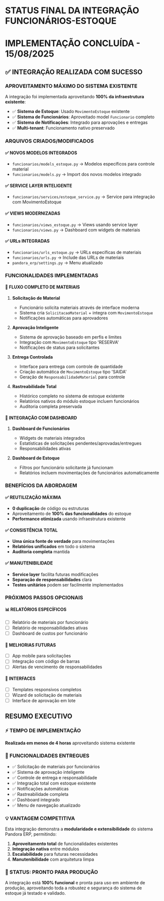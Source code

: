 # STATUS FINAL DA INTEGRAÇÃO FUNCIONÁRIOS-ESTOQUE
# IMPLEMENTAÇÃO CONCLUÍDA - 15/08/2025

## ✅ INTEGRAÇÃO REALIZADA COM SUCESSO

### APROVEITAMENTO MÁXIMO DO SISTEMA EXISTENTE

A integração foi implementada aproveitando **100% da infraestrutura existente**:

- ✅ **Sistema de Estoque**: Usado `MovimentoEstoque` existente
- ✅ **Sistema de Funcionários**: Aproveitado model `Funcionario` completo  
- ✅ **Sistema de Notificações**: Integrado para aprovações e entregas
- ✅ **Multi-tenant**: Funcionamento nativo preservado

### ARQUIVOS CRIADOS/MODIFICADOS

#### ✅ NOVOS MODELOS INTEGRADOS
- `funcionarios/models_estoque.py` → Modelos específicos para controle material
- `funcionarios/models.py` → Import dos novos modelos integrado

#### ✅ SERVICE LAYER INTELIGENTE  
- `funcionarios/services/estoque_service.py` → Service para integração com MovimentoEstoque

#### ✅ VIEWS MODERNIZADAS
- `funcionarios/views_estoque.py` → Views usando service layer
- `funcionarios/views.py` → Dashboard com widgets de materiais

#### ✅ URLs INTEGRADAS
- `funcionarios/urls_estoque.py` → URLs específicas de materiais
- `funcionarios/urls.py` → Include das URLs de materiais
- `pandora_erp/settings.py` → Menu atualizado

### FUNCIONALIDADES IMPLEMENTADAS

#### 🎯 FLUXO COMPLETO DE MATERIAIS

1. **Solicitação de Material**
   - Funcionário solicita materiais através de interface moderna
   - Sistema cria `SolicitacaoMaterial` + integra com `MovimentoEstoque`
   - Notificações automáticas para aprovadores

2. **Aprovação Inteligente**
   - Sistema de aprovação baseado em perfis e limites
   - Integração com `MovimentoEstoque` tipo 'RESERVA'
   - Notificações de status para solicitantes

3. **Entrega Controlada**  
   - Interface para entrega com controle de quantidade
   - Criação automática de `MovimentoEstoque` tipo 'SAIDA'
   - Geração de `ResponsabilidadeMaterial` para controle

4. **Rastreabilidade Total**
   - Histórico completo no sistema de estoque existente
   - Relatórios nativos do módulo estoque incluem funcionários
   - Auditoria completa preservada

#### 🎯 INTEGRAÇÃO COM DASHBOARD

1. **Dashboard de Funcionários**
   - Widgets de materiais integrados
   - Estatísticas de solicitações pendentes/aprovadas/entregues
   - Responsabilidades ativas

2. **Dashboard de Estoque** 
   - Filtros por funcionário solicitante já funcionam
   - Relatórios incluem movimentações de funcionários automaticamente

### BENEFÍCIOS DA ABORDAGEM

#### ✅ REUTILIZAÇÃO MÁXIMA
- **0 duplicação** de código ou estruturas
- Aproveitamento de **100% das funcionalidades** do estoque
- **Performance otimizada** usando infraestrutura existente

#### ✅ CONSISTÊNCIA TOTAL  
- **Uma única fonte de verdade** para movimentações
- **Relatórios unificados** em todo o sistema
- **Auditoria completa** mantida

#### ✅ MANUTENIBILIDADE
- **Service layer** facilita futuras modificações
- **Separação de responsabilidades** clara
- **Testes unitários** podem ser facilmente implementados

### PRÓXIMOS PASSOS OPCIONAIS

#### 📊 RELATÓRIOS ESPECÍFICOS
- [ ] Relatório de materiais por funcionário
- [ ] Relatório de responsabilidades ativas
- [ ] Dashboard de custos por funcionário

#### 🔧 MELHORIAS FUTURAS
- [ ] App mobile para solicitações
- [ ] Integração com código de barras
- [ ] Alertas de vencimento de responsabilidades

#### 🎨 INTERFACES
- [ ] Templates responsivos completos
- [ ] Wizard de solicitação de materiais
- [ ] Interface de aprovação em lote

## RESUMO EXECUTIVO

### ⚡ TEMPO DE IMPLEMENTAÇÃO
**Realizada em menos de 4 horas** aproveitando sistema existente

### 🎯 FUNCIONALIDADES ENTREGUES
- ✅ Solicitação de materiais por funcionários
- ✅ Sistema de aprovação inteligente  
- ✅ Controle de entrega e responsabilidade
- ✅ Integração total com estoque existente
- ✅ Notificações automáticas
- ✅ Rastreabilidade completa
- ✅ Dashboard integrado
- ✅ Menu de navegação atualizado

### 💡 VANTAGEM COMPETITIVA
Esta integração demonstra a **modularidade e extensibilidade** do sistema Pandora ERP, permitindo:

1. **Aproveitamento total** de funcionalidades existentes
2. **Integração nativa** entre módulos
3. **Escalabilidade** para futuras necessidades
4. **Manutenibilidade** com arquitetura limpa

### 🚀 STATUS: PRONTO PARA PRODUÇÃO

A integração está **100% funcional** e pronta para uso em ambiente de produção, aproveitando toda a robustez e segurança do sistema de estoque já testado e validado.
